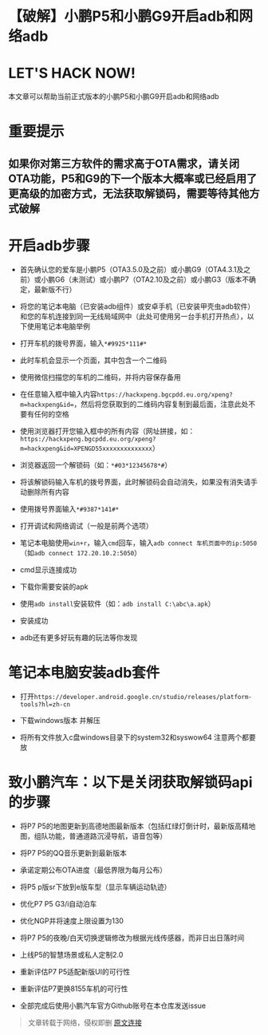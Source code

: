 # 【破解】小鹏P5和小鹏G9开启adb和网络adb


# LET'S HACK NOW!
本文章可以帮助当前正式版本的小鹏P5和小鹏G9开启adb和网络adb

# 重要提示
## 如果你对第三方软件的需求高于OTA需求，请关闭OTA功能，P5和G9的下一个版本大概率或已经启用了更高级的加密方式，无法获取解锁码，需要等待其他方式破解

# 开启adb步骤
* 首先确认您的爱车是小鹏P5（OTA3.5.0及之前）或小鹏G9（OTA4.3.1及之前）或小鹏G6（未测试）或小鹏P7（OTA2.10及之前）或小鹏G3（版本不确定，最新版不行）

* 将您的笔记本电脑（已安装adb组件）或安卓手机（已安装甲壳虫adb软件）和您的车机连接到同一无线局域网中（此处可使用另一台手机打开热点），以下使用笔记本电脑举例

* 打开车机的拨号界面，输入`*#9925*111#*`

* 此时车机会显示一个页面，其中包含一个二维码

* 使用微信扫描您的车机的二维码，并将内容保存备用

* 在任意输入框中输入内容`https://hackxpeng.bgcpdd.eu.org/xpeng?m=hackxpeng&id=`，然后将您获取到的二维码内容复制到最后面，注意此处不要有任何的空格

* 使用浏览器打开您输入框中的所有内容（网址拼接，如：`https://hackxpeng.bgcpdd.eu.org/xpeng?m=hackxpeng&id=XPENGD55xxxxxxxxxxxxxx`）

* 浏览器返回一个解锁码（如：`*#03*12345678*#`）

* 将该解锁码输入车机的拨号界面，此时解锁码会自动消失，如果没有消失请手动删除所有内容

* 使用拨号界面输入`*#9387*141#*`

* 打开调试和网络调试（一般是前两个选项）

* 笔记本电脑使用`win+r`，输入`cmd`回车，输入`adb connect 车机页面中的ip:5050`（如`adb connect 172.20.10.2:5050`）

* cmd显示连接成功

* 下载你需要安装的apk

* 使用`adb install`安装软件（如：`adb install C:\abc\a.apk`）

* 安装成功

* adb还有更多好玩有趣的玩法等你发现

# 笔记本电脑安装adb套件
* 打开`https://developer.android.google.cn/studio/releases/platform-tools?hl=zh-cn`

* 下载windows版本 并解压

* 将所有文件放入c盘windows目录下的system32和syswow64 注意两个都要放


# 致小鹏汽车：以下是关闭获取解锁码api的步骤
* 将P7 P5的地图更新到高德地图最新版本（包括红绿灯倒计时，最新版高精地图，组队功能，普通道路沉浸导航，语音包等）

* 将P7 P5的QQ音乐更新到最新版本

* 承诺定期公布OTA进度（最低界限为每月公布）

* 将P5 p版sr下放到e版车型（显示车辆运动轨迹）

* 优化P7 P5 G3/i自动泊车

* 优化NGP并将速度上限设置为130

* 将P7 P5的夜晚/白天切换逻辑修改为根据光线传感器，而非日出日落时间

* 上线P5的智慧场景或私人定制2.0

* 重新评估P7 P5适配新版UI的可行性

* 重新评估P7更换8155车机的可行性

* 全部完成后使用小鹏汽车官方Github账号在本仓库发送issue

  
> 文章转载于网络，侵权即删
[原文连接](https://github.com/hackxpeng/hackp5g9)
